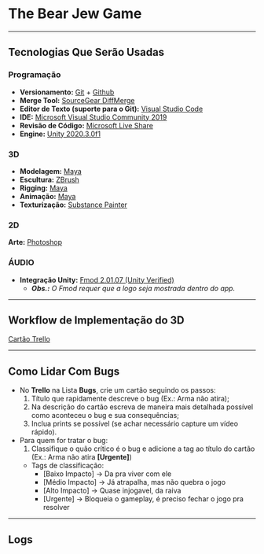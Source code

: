 # The Bear Jew Game

---

## Tecnologias Que Serão Usadas

### Programação

- **Versionamento:** [Git](https://git-scm.com/) + [Github](https://github.com/)
- **Merge Tool:** [SourceGear DiffMerge](https://www.sourcegear.com/diffmerge/)
- **Editor de Texto (suporte para o Git):** [Visual Studio Code](https://code.visualstudio.com/)
- **IDE:** [Microsoft Visual Studio Community 2019](https://visualstudio.microsoft.com/pt-br/vs/)
- **Revisão de Código:** [Microsoft Live Share](https://visualstudio.microsoft.com/pt-br/services/live-share/)
- **Engine:** [Unity 2020.3.0f1](https://unity3d.com/get-unity/download/archive)

### 3D
- **Modelagem:** [Maya](https://www.autodesk.com.br/education/edu-software)
- **Escultura:** [ZBrush](https://pixologic.com/)
- **Rigging:** [Maya](https://www.autodesk.com.br/education/edu-software)
- **Animação:** [Maya](https://www.autodesk.com.br/education/edu-software)
- **Texturização:** [Substance Painter](https://www.substance3d.com/education/)

### 2D
**Arte:** [Photoshop](https://www.adobe.com/br/products/photoshop.html)

### ÁUDIO
- **Integração Unity:** [Fmod 2.01.07 (Unity Verified)](https://www.fmod.com/)
	- _**Obs.:** O Fmod requer que a logo seja mostrada dentro do app._

---

## Workflow de Implementação do 3D

[Cartão Trello](https://trello.com/c/e2SenQOK)

---

## Como Lidar Com Bugs

- No **Trello** na Lista **Bugs**, crie um cartão seguindo os passos:
  1. Título que rapidamente descreve o bug (Ex.: Arma não atira);
  2. Na descrição do cartão escreva de maneira mais detalhada possível como aconteceu o bug e sua consequências;
  3. Inclua prints se possível (se achar necessário capture um vídeo rápido).
- Para quem for tratar o bug:
  1. Classifique o quão crítico é o bug e adicione a tag ao título do cartão (Ex.: Arma não atira **[Urgente]**)
    - Tags de classificação:
      - [Baixo Impacto] -> Da pra viver com ele
      - [Médio Impacto] -> Já atrapalha, mas não quebra o jogo
      - [Alto Impacto]  -> Quase injogavel, da raiva
      - [Urgente]       -> Bloqueia o gameplay, é preciso fechar o jogo pra resolver

---

## Logs

